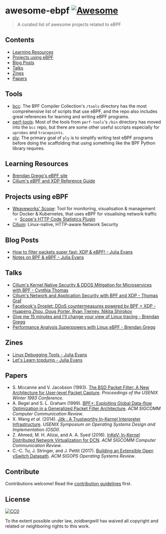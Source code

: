 # awesome-ebpf [![Awesome](https://cdn.rawgit.com/sindresorhus/awesome/d7305f38d29fed78fa85652e3a63e154dd8e8829/media/badge.svg)](https://github.com/sindresorhus/awesome)

> A curated list of awesome projects related to eBPF

## Contents

- [Learning Resources](#learning-resources)
- [Projects using eBPF](#projects-using-ebpf)
- [Blog Posts](#blog-posts)
- [Talks](#talks)
- [Zines](#zines)
- [Papers](#papers)

## Tools

- [bcc](https://github.com/iovisor/bcc): The BPF Compiler Collection's `/tools` directory has the most comprehensive list of scripts that use eBPF, and the repo also includes great references for learning and writing eBPF programs.
- [perf-tools](https://github.com/brendangregg/perf-tools): Most of the tools from `perf-tools`'s `/bin` directory has moved into the `bcc` repo, but there are some other useful sccripts especially for `uprobes` and `tracepoints`.
- [ply](https://github.com/iovisor/ply): The primary goal of `ply` is to simplify writing test eBPF programs before doing the scaffolding that using something like the BPF Python library requires.

## Learning Resources

- [Brendan Gregg's eBPF site](http://www.brendangregg.com/ebpf.html)
- [Cilium's eBPF and XDP Reference Guide](https://cilium.readthedocs.io/en/latest/bpf/)

## Projects using eBPF

- [Weaveworks' Scope](https://www.weave.works/oss/scope/): Tool for monitoring, visualisation & management for Docker & Kubernetes, that uses eBPF for visualising network traffic
  - [Scope's HTTP Code Statistics Plugin](https://github.com/weaveworks-plugins/scope-http-statistics)
- [Cilium](https://www.cilium.io/): Linux-native, HTTP-aware Network Security

## Blog Posts

- [How to filter packets super fast: XDP & eBPF! - Julia Evans](https://jvns.ca/blog/2017/04/07/xdp-bpf-tutorial/)
- [Notes on BPF & eBPF - Julia Evans](https://jvns.ca/blog/2017/06/28/notes-on-bpf---ebpf/)

## Talks

- [Cilium's Kernel Native Security & DDOS Mitigation for Microservices with BPF - Cynthia Thomas](https://dockercon.docker.com/watch/8RL2xBhXdhwz2NFCbVZzdF)
- [Cilium's Network and Application Security with BPF and XDP - Thomas Graf](https://www.youtube.com/watch?v=ilKlmTDdFgk)
- [Facebook's Droplet: DDoS countermeasures powered by BPF + XDP - Huapeng Zhou, Doug Porter, Ryan Tierney, Nikita Shirokov](https://netdevconf.org/2.1/session.html?zhou)
- [Give me 15 minutes and I'll change your view of Linux tracing - Brendan Gregg](https://www.youtube.com/watch?v=GsMs3n8CB6g)
- [Performance Analysis Superpowers with Linux eBPF - Brendan Gregg](https://www.youtube.com/watch?v=bj3qdEDbCD4)

## Zines

- [Linux Debugging Tools - Julia Evans](https://jvns.ca/debugging-zine.pdf)
- [Let's Learn tcpdump - Julia Evans](https://jvns.ca/tcpdump-zine.pdf)

## Papers

- S. Mccanne and V. Jacobson (1993). [The BSD Packet Filter: A New Architecture for User-level Packet Capture](http://www.vodun.org/papers/net-papers/van_jacobson_the_bpf_packet_filter.pdf). *Proceedings of the USENIX Winter 1993 Conference*.
- A. Begel and S. L. Graham (1999). [BPF+: Exploiting Global Data-flow Optimization in a Generalized Packet Filter Architecture](https://dl.acm.org/citation.cfm?id=316214). *ACM SIGCOMM Computer Communication Review*.
- X. Wang *et al.* (2014). [Jitk : A Trustworthy In-Kernel Interpreter Infrastructure](https://www.usenix.org/system/files/conference/osdi14/osdi14-paper-wang_xi.pdf). *USENIX Symposium on Operating Systems Design and Implementation (OSDI)*.
- Z. Ahmed, M. H. Alizai, and A. A. Syed (2016). [InKeV: In-Kernel Distributed Network Virtualization for DCN](https://ccronline.sigcomm.org/wp-content/uploads/2016/07/sigcomm-ccr-paper4.pdf). *ACM SIGCOMM Computer Communication Review*.
- C.-C. Tu, J. Stringer, and J. Pettit (2017). [Building an Extensible Open vSwitch Datapath](https://dl.acm.org/citation.cfm?id=3139657). *ACM SIGOPS Operating Systems Review*.

## Contribute

Contributions welcome! Read the [contribution guidelines](contributing.md) first.


## License

[![CC0](http://mirrors.creativecommons.org/presskit/buttons/88x31/svg/cc-zero.svg)](http://creativecommons.org/publicdomain/zero/1.0)

To the extent possible under law, zoidbergwill has waived all copyright and
related or neighboring rights to this work.
